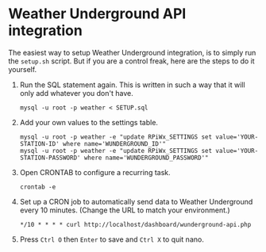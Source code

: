 Weather Underground API integration
===================================

The easiest way to setup Weather Underground integration, is to simply run the `setup.sh` script.  But if you are a control freak, here are the steps to do it yourself.

1. Run the SQL statement again. This is written in such a way that it will only add whatever you don't have.

    `mysql -u root -p weather < SETUP.sql`

2. Add your own values to the settings table.

    ```
    mysql -u root -p weather -e "update RPiWx_SETTINGS set value='YOUR-STATION-ID' where name='WUNDERGROUND_ID'"
    mysql -u root -p weather -e "update RPiWx_SETTINGS set value='YOUR-STATION-PASSWORD' where name='WUNDERGROUND_PASSWORD'"
    ```
    
3. Open CRONTAB to configure a recurring task.

    `crontab -e`
    
4. Set up a CRON job to automatically send data to Weather Underground every 10 minutes. (Change the URL to match your environment.)

    `*/10 * * * * curl http://localhost/dashboard/wunderground-api.php`
    
5. Press `Ctrl O` then `Enter` to save and `Ctrl X` to quit nano.